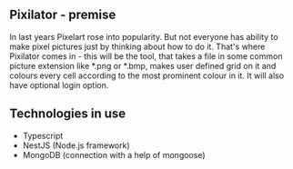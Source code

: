 ## Pixilator - premise
In last years Pixelart rose into popularity. But not everyone has ability
to make pixel pictures just by thinking about how to do it. That's where Pixilator
comes in - this will be the tool, that takes a file in some common picture extension
like *.png or *.bmp, makes user defined grid on it and colours every cell 
according to the most prominent colour in it. It will also have optional
login option.

## Technologies in use

- Typescript
- NestJS (Node.js framework)
- MongoDB (connection with a help of mongoose)
